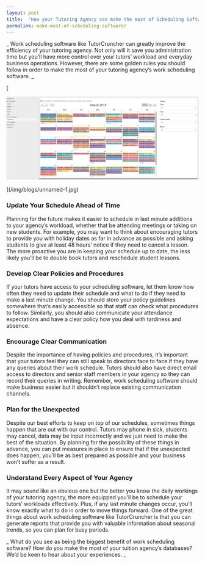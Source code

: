 ```yaml
---
layout: post
title:  "How your Tutoring Agency can make the most of Scheduling Software"
permalink: make-most-of-scheduling-software/
---
```

_ Work scheduling software like TutorCruncher can greatly improve the
efficiency of your tutoring agency. Not only will it save you administration
time but you’ll have more control over your tutors’ workload and everyday
business operations. However, there are some golden rules you should follow in
order to make the most of your tutoring agency’s work scheduling software. _

[

<div class="img-holder full-width">
   <img src="/img/blogs/unnamed-1.jpg" alt-text="Scheduling Software"/>
</div>

](/img/blogs/unnamed-1.jpg)

### Update Your Schedule Ahead of Time

Planning for the future makes it easier to schedule in last minute additions
to your agency’s workload, whether that be attending meetings or taking on new
students. For example, you may want to think about encouraging tutors to
provide you with holiday dates as far in advance as possible and asking
students to give at least 48 hours’ notice if they need to cancel a lesson.
The more proactive you are in keeping your schedule up to date, the less
likely you’ll be to double book tutors and reschedule student lessons.

### Develop Clear Policies and Procedures

If your tutors have access to your scheduling software, let them know how
often they need to update their schedule and what to do if they need to make a
last minute change. You should store your policy guidelines somewhere that’s
easily accessible so that staff can check what procedures to follow.
Similarly, you should also communicate your attendance expectations and have a
clear policy how you deal with tardiness and absence.

### Encourage Clear Communication

Despite the importance of having policies and procedures, it’s important that
your tutors feel they can still speak to directors face to face if they have
any queries about their work schedule. Tutors should also have direct email
access to directors and senior staff members in your agency so they can record
their queries in writing. Remember, work scheduling software should make
business easier but it shouldn’t replace existing communication channels.

### Plan for the Unexpected

Despite our best efforts to keep on top of our schedules, sometimes things
happen that are out with our control. Tutors may phone in sick, students may
cancel, data may be input incorrectly and we just need to make the best of the
situation. By planning for the possibility of these things in advance, you can
put measures in place to ensure that if the unexpected does happen, you’ll be
as best prepared as possible and your business won’t suffer as a result.

### Understand Every Aspect of Your Agency

It may sound like an obvious one but the better you know the daily workings of
your tutoring agency, the more equipped you’ll be to schedule your tutors’
workloads effectively. Plus, if any last minute changes occur, you’ll know
exactly what to do in order to move things forward. One of the great things
about work scheduling software like TutorCruncher is that you can generate
reports that provide you with valuable information about seasonal trends, so
you can plan for busy periods.

_ What do you see as being the biggest benefit of work scheduling software?
How do you make the most of your tuition agency’s databases? We’d be keen to
hear about your experiences. _
